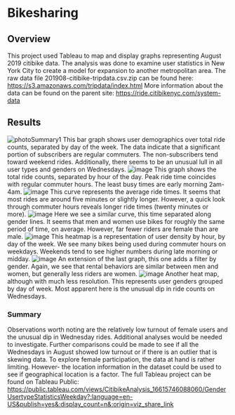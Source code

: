 # Bikesharing
## Overview
This project used Tableau to map and display graphs representing August 2019 citibike data. The analysis was done to examine user statistics in New York City to create a model for expansion to another metropolitan area. The raw data file 201908-citibike-tripdata.csv.zip can be found here:
https://s3.amazonaws.com/tripdata/index.html
More information about the data can be found on the parent site:
https://ride.citibikenyc.com/system-data
## Results
![photoSummary1]()
This bar graph shows user demographics over total ride counts, separated by day of the week. The data indicate that a significant portion of subscribers are regular commuters. The non-subscribers tend toward weekend rides. Additionally, there seems to be an unusual lull in all user types and genders on Wednesdays.
![image]()
This graph shows the total ride counts, separated by hour of the day. Peak ride time coincides with regular commuter hours. The least busy times are early morning 2am-4am. 
![image]()
This curve represents the average ride times. It seems that most rides are around five minutes or slightly longer. However, a quick look through commuter hours reveals longer ride times (twenty minutes or more).
![image]()
Here we see a similar curve, this time separated along gender lines. It seems that men and women use bikes for roughly the same period of time, on average. However, far fewer riders are female than are male. 
![image]()
This heatmap is a representation of user density by hour, by day of the week. We see many bikes being used during commuter hours on weekdays. Weekends tend to see higher numbers during late morning or midday. 
![image]()
An extension of the last graph, this one adds a filter by gender. Again, we see that rental behaviors are similar between men and women, but generally less riders are women. 
![image]()
Another heat map, although with much less resolution. This represents user genders grouped by day of week. Most apparent here is the unusual dip in ride counts on Wednesdays.
### Summary
Observations worth noting are the relatively low turnout of female users and the unusual dip in Wednesday rides. Additional analyses would be needed to investigate. Further comparisons could be made to see if all the Wednesdays in August showed low turnout or if there is an outlier that is skewing data. To explore female participation, the data at hand is rather limiting. However- the location information in the dataset could be used to see if geographical location is a factor. 
The full Tableau project can be found on Tableau Public:
https://public.tableau.com/views/CitibikeAnalysis_16615746088060/GenderUsertypeStatisticsWeekday?:language=en-US&publish=yes&:display_count=n&:origin=viz_share_link

